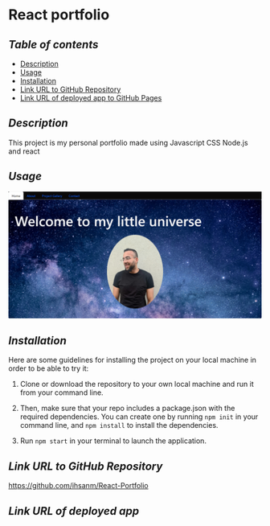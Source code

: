 # **React portfolio**

## **_Table of contents_**
* [Description](#description)
* [Usage](#Usage)
* [Installation](#installation)
* [Link URL to GitHub Repository](#link-URL-to-GitHub-repository)
* [Link URL of deployed app to GitHub Pages](#link-URL-of-deployed-app-to-GitHub-Pages)

## **_Description_**

This project is my personal portfolio made using Javascript CSS Node.js and react


## **_Usage_**

<img src="src\assets\images\screenshot.png">


## **_Installation_**
Here are some guidelines for installing the project on your local machine in order to be able to try it: 

1. Clone or download the repository to your own local machine and run it from your command line.

2. Then, make sure that your repo includes a package.json with the required dependencies. You can create one by running ```npm init``` in your command line, and ```npm install``` to install the dependencies.

3. Run ```npm start``` in your terminal to launch the application.



## **_Link URL to GitHub Repository_**
https://github.com/ihsanm/React-Portfolio

## **_Link URL of deployed app_**
